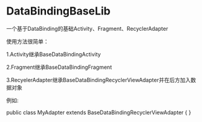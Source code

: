 # DataBindingBaseLib
一个基于DataBinding的基础Activity、Fragment、RecyclerAdapter

使用方法很简单：

1.Activity继承BaseDataBindingActivity

2.Fragment继承BaseDataBindingFragment

3.RecyelerAdapter继承BaseDataBindingRecyclerViewAdapter并在后方加入数据对象

例如:

public class MyAdapter extends BaseDataBindingRecyclerViewAdapter<MyData> {
}
